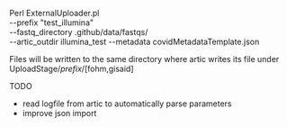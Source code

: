 Perl ExternalUploader.pl \
    --prefix "test_illumina"     \
    --fastq_directory .github/data/fastqs/    \
    --artic_outdir illumina_test
    --metadata covidMetadataTemplate.json

Files will be written to the same directory where artic writes its file under UploadStage/*prefix*/[fohm,gisaid]

TODO
* read logfile from artic to automatically parse parameters
* improve json import
